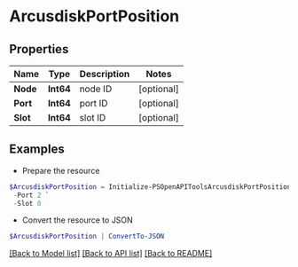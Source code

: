# ArcusdiskPortPosition
## Properties

Name | Type | Description | Notes
------------ | ------------- | ------------- | -------------
**Node** | **Int64** | node ID | [optional] 
**Port** | **Int64** | port ID | [optional] 
**Slot** | **Int64** | slot ID | [optional] 

## Examples

- Prepare the resource
```powershell
$ArcusdiskPortPosition = Initialize-PSOpenAPIToolsArcusdiskPortPosition  -Node 0 `
 -Port 2 `
 -Slot 0
```

- Convert the resource to JSON
```powershell
$ArcusdiskPortPosition | ConvertTo-JSON
```

[[Back to Model list]](../README.md#documentation-for-models) [[Back to API list]](../README.md#documentation-for-api-endpoints) [[Back to README]](../README.md)

